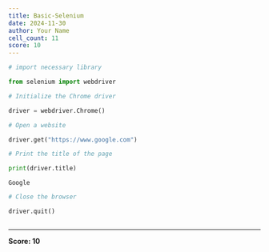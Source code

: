 ```yaml
---
title: Basic-Selenium
date: 2024-11-30
author: Your Name
cell_count: 11
score: 10
---
```


```python
# import necessary library
```


```python
from selenium import webdriver
```


```python
# Initialize the Chrome driver
```


```python
driver = webdriver.Chrome()
```


```python
# Open a website
```


```python
driver.get("https://www.google.com")
```


```python
# Print the title of the page
```


```python
print(driver.title)
```

    Google



```python
# Close the browser
```


```python
driver.quit()
```


```python

```


---
**Score: 10**
